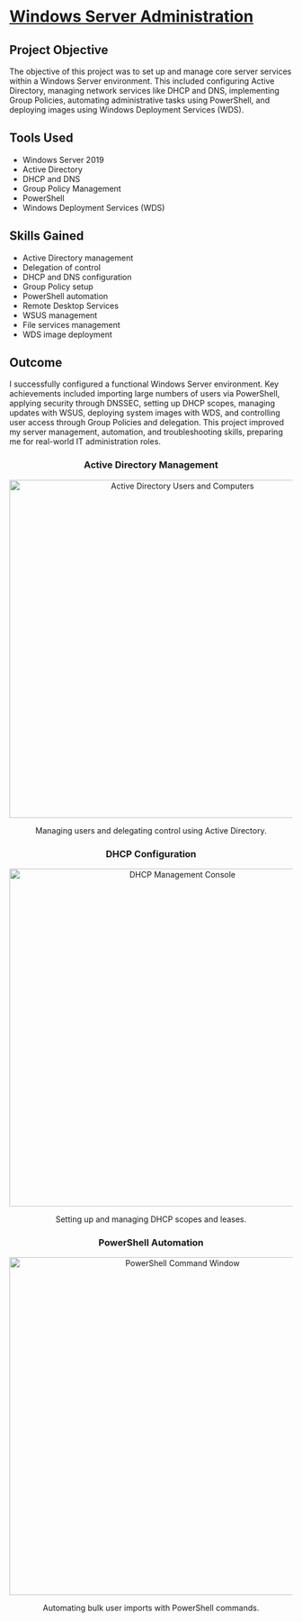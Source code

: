 <h1><a href="https://github.com/prsilvaa" target="_blank"> Windows Server Administration </a></h1>

<h2>Project Objective</h2>
<p>The objective of this project was to set up and manage core server services within a Windows Server environment. This included configuring Active Directory, managing network services like DHCP and DNS, implementing Group Policies, automating administrative tasks using PowerShell, and deploying images using Windows Deployment Services (WDS).</p>

<h2>Tools Used</h2>
<ul>
    <li>Windows Server 2019</li>
    <li>Active Directory</li>
    <li>DHCP and DNS</li>
    <li>Group Policy Management</li>
    <li>PowerShell</li>
    <li>Windows Deployment Services (WDS)</li>
</ul>

<h2>Skills Gained</h2>
<ul>
    <li>Active Directory management</li>
    <li>Delegation of control</li>
    <li>DHCP and DNS configuration</li>
    <li>Group Policy setup</li>
    <li>PowerShell automation</li>
    <li>Remote Desktop Services</li>
    <li>WSUS management</li>
    <li>File services management</li>
    <li>WDS image deployment</li>
</ul>

<h2>Outcome</h2>
<p>I successfully configured a functional Windows Server environment. Key achievements included importing large numbers of users via PowerShell, applying security through DNSSEC, setting up DHCP scopes, managing updates with WSUS, deploying system images with WDS, and controlling user access through Group Policies and delegation. This project improved my server management, automation, and troubleshooting skills, preparing me for real-world IT administration roles.</p>

<div align="center">
    <h3>Active Directory Management</h3>
    <img src="ad_users.png" alt="Active Directory Users and Computers" width="600">
    <p>Managing users and delegating control using Active Directory.</p>
</div>

<div align="center">
    <h3>DHCP Configuration</h3>
    <img src="dhcp_console.png" alt="DHCP Management Console" width="600">
    <p>Setting up and managing DHCP scopes and leases.</p>
</div>

<div align="center">
    <h3>PowerShell Automation</h3>
    <img src="powershell_import.png" alt="PowerShell Command Window" width="600">
    <p>Automating bulk user imports with PowerShell commands.</p>
</div>
